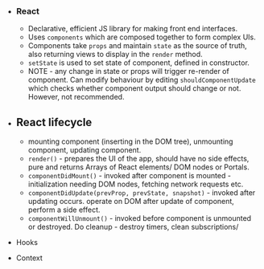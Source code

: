 
* ### React
	* Declarative, efficient JS library for making front end interfaces.
	* Uses `components` which are composed together to form complex UIs.
    * Components take `props` and maintain `state` as the source of truth, also returning views to display in the `render` method.
    * `setState` is used to set state of component, defined in constructor.
    * NOTE - any change in state or props will trigger re-render of component. Can modify behaviour by editing `shouldComponentUpdate` which checks whether component output should change or not. However, not recommended.

* ## React lifecycle
    * mounting component (inserting in the DOM tree), unmounting component, updating component.
    * `render()` - prepares the UI of the app, should have no side effects, pure and returns Arrays of React elements/ DOM nodes or Portals.
    * `componentDidMount()` - invoked after component is mounted - initialization needing DOM nodes, fetching network requests etc.
    * `componentDidUpdate(prevProp, prevState, snapshot)` - invoked after updating occurs. operate on DOM after update of component, perform a side effect.
    * `componentWillUnmount()` - invoked before component is unmounted or destroyed. Do cleanup - destroy timers, clean subscriptions/

* Hooks

* Context
    